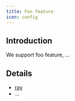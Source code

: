 ```yaml
---
title: Foo feature
icon: config
---
```


## Introduction

We support foo feature, ...

## Details

- [ray](src/en/guide/foo/ray.md)
- ...
